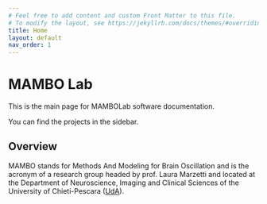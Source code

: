 ```yaml
---
# Feel free to add content and custom Front Matter to this file.
# To modify the layout, see https://jekyllrb.com/docs/themes/#overriding-theme-defaults
title: Home
layout: default
nav_order: 1
---
```


# MAMBO Lab

This is the main page for MAMBOLab software documentation.

You can find the projects in the sidebar.

## Overview

MAMBO stands for Methods And Modeling for Brain Oscillation and is the acronym of a research group headed by prof. Laura Marzetti and located at the Department of Neuroscience, Imaging and Clinical Sciences of the University of Chieti-Pescara ([UdA](https://www.unich.it)).




